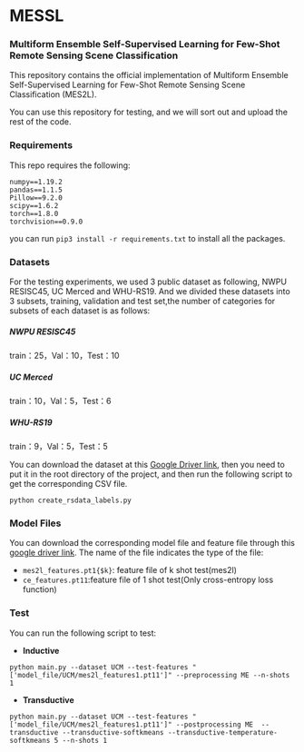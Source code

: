 # MESSL
### Multiform Ensemble Self-Supervised Learning for Few-Shot Remote Sensing Scene Classification

This repository contains the official implementation of Multiform Ensemble Self-Supervised Learning for Few-Shot Remote Sensing Scene Classification (MES2L).

You can use this repository for testing, and we will sort out and upload the rest of the code.

### Requirements

This repo requires the following:

```
numpy==1.19.2
pandas==1.1.5
Pillow==9.2.0
scipy==1.6.2
torch==1.8.0
torchvision==0.9.0
```

you can run `pip3 install -r requirements.txt` to install all the packages. 

### Datasets

For the testing experiments, we used 3 public dataset as following, NWPU RESISC45, UC Merced and WHU-RS19. And we divided these datasets into 3 subsets, training, validation and test set,the number of categories for subsets of each dataset is as follows:

##### NWPU RESISC45

train：25，Val：10，Test：10

##### UC Merced

train：10，Val：5，Test：6

##### WHU-RS19

train：9，Val：5，Test：5

You can download the dataset at this [Google Driver link](https://drive.google.com/drive/folders/1bXaFhQzsNPr-qJ5EkZH-C2eh1RZsIlDm?usp=sharing), then you need to put it in the root directory of the project, and then run the following script to get the corresponding CSV file.

```shell
python create_rsdata_labels.py
```

### Model Files

You can download the corresponding model file and feature file through this [google driver link](https://drive.google.com/drive/folders/10OT6xx66c0V-mj2DJh3RxDWij35aQCL_?usp=sharing). The name of the file indicates the type of the file:

- `mes2l_features.pt1{$k}`: feature file of k shot test(mes2l)
- `ce_features.pt11`:feature file of 1 shot test(Only cross-entropy loss function)

### Test

You can run the following script to test:

- **Inductive**

```shell
python main.py --dataset UCM --test-features "['model_file/UCM/mes2l_features1.pt11']" --preprocessing ME --n-shots 1
```

- **Transductive**

```shell
python main.py --dataset UCM --test-features "['model_file/UCM/mes2l_features1.pt11']" --postprocessing ME  --transductive --transductive-softkmeans --transductive-temperature-softkmeans 5 --n-shots 1
```

